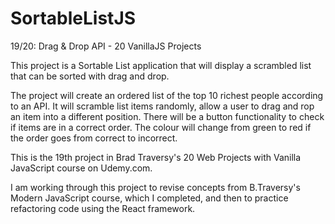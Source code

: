 # SortableListJS
19/20: Drag &amp; Drop API - 20 VanillaJS Projects

This project is a Sortable List application that will display a scrambled list that can be sorted with drag and drop.

The project will create an ordered list of the top 10 richest people according to an API.  It will scramble list items randomly, allow a user to drag and rop an item into a different position.  There will be a button functionality to check if items are in a correct order.  The colour will change from green to red if the order goes from correct to incorrect.

This is the 19th project in Brad Traversy's 20 Web Projects with Vanilla JavaScript course on Udemy.com.

I am working through this project to revise concepts from B.Traversy's Modern JavaScript course, which I completed, and then to practice refactoring code using the React framework.
